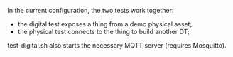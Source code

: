 In the current configuration, the two tests work together:
- the digital test exposes a thing from a demo physical asset;
- the physical test connects to the thing to build another DT;

test-digital.sh also starts the necessary MQTT server (requires Mosquitto).
